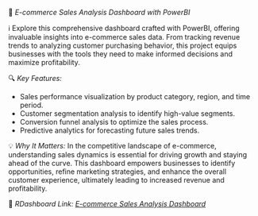 🛒 *E-commerce Sales Analysis Dashboard with PowerBI*

ℹ️ Explore this comprehensive dashboard crafted with PowerBI, offering invaluable insights into e-commerce sales data. From tracking revenue trends to analyzing customer purchasing behavior, this project equips businesses with the tools they need to make informed decisions and maximize profitability.

🔍 *Key Features:*
- Sales performance visualization by product category, region, and time period.
- Customer segmentation analysis to identify high-value segments.
- Conversion funnel analysis to optimize the sales process.
- Predictive analytics for forecasting future sales trends.

💡 *Why It Matters:*
In the competitive landscape of e-commerce, understanding sales dynamics is essential for driving growth and staying ahead of the curve. This dashboard empowers businesses to identify opportunities, refine marketing strategies, and enhance the overall customer experience, ultimately leading to increased revenue and profitability.

📂 *RDashboard Link: [E-commerce Sales Analysis Dashboard]([link-to-your-github-repo](https://app.powerbi.com/view?r=eyJrIjoiZmUzNGE2NmItY2I0YS00MWM2LWExODUtYjM4MDczZGY3MDMwIiwidCI6ImRmODY3OWNkLWE4MGUtNDVkOC05OWFjLWM4M2VkN2ZmOTVhMCJ9))*
